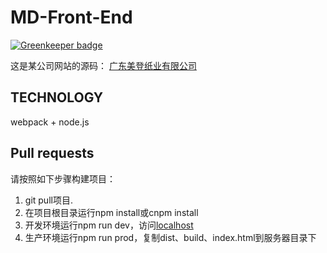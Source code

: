 # MD-Front-End

[![Greenkeeper badge](https://badges.greenkeeper.io/towavephone/MD-Front-End.svg)](https://greenkeeper.io/)

这是某公司网站的源码： [广东美登纸业有限公司](http://www.fsmeideng.com:82)

## TECHNOLOGY
webpack + node.js

## Pull requests  

请按照如下步骤构建项目：

1. git pull项目.
2. 在项目根目录运行npm install或cnpm install
3. 开发环境运行npm run dev，访问[localhost](http://localhost/)
4. 生产环境运行npm run prod，复制dist、build、index.html到服务器目录下